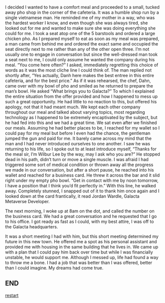 I decided I wanted to have a comfort meal and proceeded to a small, tucked away pho shop in the corner of the cafeteria. It was a humble shop run by a single vietnamese man. He reminded me of my mother in a way, who was the hardest worker I know, and even though she was always tired, she looked out for me and wanted to make sure she was doing everything she could for me. I took a seat atop one of the 5 barstools and ordered a large chicken pho. As I prepared myself to eat as soon as my meal was prepared, a man came from behind me and ordered the exact same and occupied the seat directly next to me rather than any of the other open three. I’m not usually one to engage in conversation but since the well-dressed man took a seat next to me, I could only assume he wanted the company during his meal. “You come here often?” I asked, immediately regretting this choice of words as it was the most cliche line I could think of. The man replied not shortly after, “Yes actually, Danh here makes the best entree in this entire cafeteria, and for the best price.” As if it was rehearsed, the chef, Dahn, came over with my bowl of pho and smiled as he returned to prepare the man’s bowl. He asked “What brings you to Galacta?” To which I explained the entire situation from the offer provided and how I happened to mess up such a great opportunity. He had little to no reaction to this, but offered his apology, not that it had meant much. We kept each other company throughout our meal and talked about varying topics, most regarding technology as I happened to be extremely encaptivated by the subject, but he had fed into this and we had a great time. We sat even after we finished our meals. Assuming he had better places to be, I reached for my wallet so I could pay for my meal but before I even had the chance, the gentleman jumped the gun and paid for me. It barely came across my mind that the man and I had never introduced ourselves to one another. I saw he was returning to his life, so I spoke out to at least introduce myself, “Thanks for the meal sir, I’m Wilbur Lee by the way, may I ask who you are?” He stopped dead in his path, didn’t turn or move a single muscle. I was afraid I had triggered some sort of medical condition or thrown away all the progress we made in our conversation, but after a short pause, he reached into his wallet and reached for a business card. He threw it across the bar and it slid right under my empty pho bowl. “Get in contact with me by noon tomorrow, I have a position that I think you’d fit perfectly in.” With this line, he walked away. Completely stunned, I snapped out of it to thank him once again and I looked down at the card frantically, it read Jordan Wardle, Galacta Metaverse Developer.
	
The next morning, I woke up at 8am on the dot, and called the number on the business card. We had a great conversation and he requested that I go to his office. I got ready as fast as I could, with my best attire, I was off to the Galacta headquarters.
	
It was a short meeting I had with him, but this short meeting determined my future in this new town. He offered me a spot as his personal assistant and provided me with housing in the same building that he lives in. We came up with a plan that I could pay him back over time but while I was financially unstable, he would support me. Although I messed up, life had found a way to throw me a bone. I had a job that was better than I was offered, better than I could imagine. My dreams had come true.

## **END**

[restart](story.md)